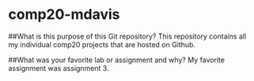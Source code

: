 # comp20-mdavis

##What is this purpose of this Git repository? 
This repository contains all my individual comp20 projects that are hosted on Github.

##What was your favorite lab or assignment and why?
My favorite assignment was assignment 3. 
